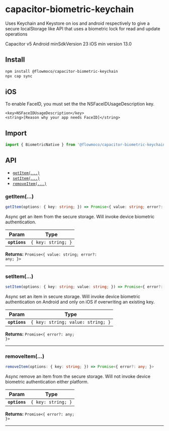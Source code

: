 # capacitor-biometric-keychain

Uses Keychain and Keystore on ios and android respectively to give a secure localStorage like API that uses a biometric lock for read and update operations

Capacitor v5
Android minSdkVersion 23
iOS min version 13.0

## Install

```bash
npm install @flowmoco/capacitor-biometric-keychain
npx cap sync
```

## iOS

To enable FaceID, you must set the the NSFaceIDUsageDescription key.

```
<key>NSFaceIDUsageDescription</key>
<string>[Reason why your app needs FaceID]</string>
```

## Import

```typescript
import { BiometricNative } from '@flowmoco/capacitor-biometric-keychain'
```

## API

<docgen-index>

- [`getItem(...)`](#getitem)
- [`setItem(...)`](#setitem)
- [`removeItem(...)`](#removeitem)

</docgen-index>

<docgen-api>
<!--Update the source file JSDoc comments and rerun docgen to update the docs below-->

### getItem(...)

```typescript
getItem(options: { key: string; }) => Promise<{ value: string; error?: any; }>
```

Async get an item from the secure storage. Will invoke device biometric authentication.

| Param         | Type                          |
| ------------- | ----------------------------- |
| **`options`** | <code>{ key: string; }</code> |

**Returns:** <code>Promise&lt;{ value: string; error?: any; }&gt;</code>

---

### setItem(...)

```typescript
setItem(options: { key: string; value: string; }) => Promise<{ error?: any; }>
```

Async set an item in secure storage. Will invoke device biometric authentication on Android and only on iOS if overwriting an existing key.

| Param         | Type                                         |
| ------------- | -------------------------------------------- |
| **`options`** | <code>{ key: string; value: string; }</code> |

**Returns:** <code>Promise&lt;{ error?: any; }&gt;</code>

---

### removeItem(...)

```typescript
removeItem(options: { key: string; }) => Promise<{ error?: any; }>
```

Async remove an item from the secure storage. Will not invoke device biometric authentication either platform.

| Param         | Type                          |
| ------------- | ----------------------------- |
| **`options`** | <code>{ key: string; }</code> |

**Returns:** <code>Promise&lt;{ error?: any; }&gt;</code>

---

</docgen-api>
